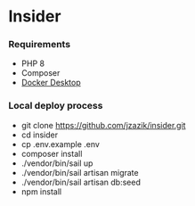 # Insider

### Requirements
* PHP 8
* Composer
* [Docker Desktop](https://www.docker.com/products/docker-desktop/)


### Local deploy process
* git clone https://github.com/jzazik/insider.git
* cd insider
* cp .env.example .env
* composer install
* ./vendor/bin/sail up
* ./vendor/bin/sail artisan migrate
* ./vendor/bin/sail artisan db:seed
* npm install